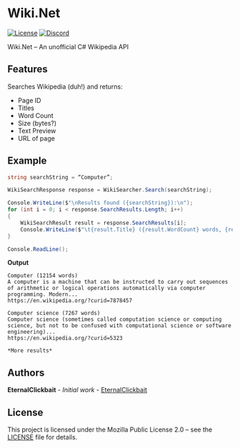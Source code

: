 # Wiki.Net

[![License](https://img.shields.io/github/license/Creepysin-Studios/Wiki.Net)](/LICENSE) [![Discord](https://img.shields.io/badge/Discord-Creepysin-7289da.svg?logo=discord)](https://discord.creepysin.com)

Wiki.Net – An unofficial C# Wikipedia API

## Features

Searches Wikipedia (duh!) and returns:
* Page ID
* Titles
* Word Count
* Size (bytes?)
* Text Preview
* URL of page

## Example

```csharp
string searchString = “Computer”;

WikiSearchResponse response = WikiSearcher.Search(searchString);

Console.WriteLine($"\nResults found ({searchString}):\n");
for (int i = 0; i < response.SearchResults.Length; i++)
{
	WikiSearchResult result = response.SearchResults[i];
	Console.WriteLine($"\t{result.Title} ({result.WordCount} words, {result.Size} bytes, id {result.PageId}):\t{result.Preview}...\n\tAt {result.Url}\n\tLast edited at {result.LastEdited}\n");
}

Console.ReadLine();
```

**Output**
```
Computer (12154 words)
A computer is a machine that can be instructed to carry out sequences of arithmetic or logical operations automatically via computer programming. Modern...
https://en.wikipedia.org/?curid=7878457

Computer science (7267 words)
Computer science (sometimes called computation science or computing science, but not to be confused with computational science or software engineering)...
https://en.wikipedia.org/?curid=5323

*More results*
```

## Authors

**EternalClickbait** - *Initial work* - [EternalClickbait]( https://github.com/EternalClickbait)

## License

This project is licensed under the Mozilla Public License 2.0 – see the [LICENSE](/LICENSE) file for details.

